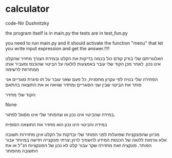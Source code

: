 # calculator
code-Nir Dushnitzky

the program itself is in main.py
the tests are in test_fun.py

you need to run main.py and it should activate the function "menu" that let you write input expression and get the answer.!!!!


האלגוריתם שלי בודק קודם כול בכמה בדיקות את הקלט ובמידת הצורך מחזיר שהקלט אינו נכון.
לאחר מכן הקוד שלי עובר באמצעות לולאה על הביטוי שהוכנס
ומעביר אותו ממחרוזת לרשימה

הפתירה שלי בנויה לפי עקרון מחסנית, כל פעם שאני עובר על תו סיגרת סוגריים אני פותר את הביטוי שבין שני הסוגריים 
ומחזיר שגיאה או את התוצאה בהתאם

הקוד שלי מחזיר:

None

במידה שהביטוי אינו נכון או שהפותר שלי אינו מסוגל לפתור.

במידה והביטוי הינו נכון הוא מחזיר את התוצאה הסופית


מכיוון שהפונקציות שפועלות לפני הפותר שלי ובדקות על הקלט אינן מחזירות תשובה אלא גורמות ללואה של הכנסת המידע להשמיך לרוץ,יצרתי פונקצייה חדשה במיוחד עבור הפותר.
פונקציה זאת מחזירה שקר עבור קלט לא נכון של הפונקציות הנ"ל או את התשובה מהפותר
